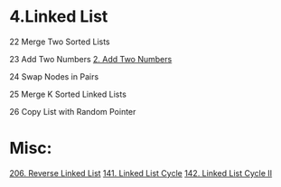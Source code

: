 # 4.Linked List

22 Merge Two Sorted Lists [](/questions/MergeTwoSortedLists.md)

23 Add Two Numbers
[2. Add Two Numbers](/questions/AddTwoNumbers.md)


24 Swap Nodes in Pairs

25 Merge K Sorted Linked Lists

26 Copy List with Random Pointer


# Misc:

[206. Reverse Linked List](/questions/ReverseLinkedList.md)
[141. Linked List Cycle](/questions/LinkedListCycle.md)
[142. Linked List Cycle II](/questions/LinkedListCycle.md)




